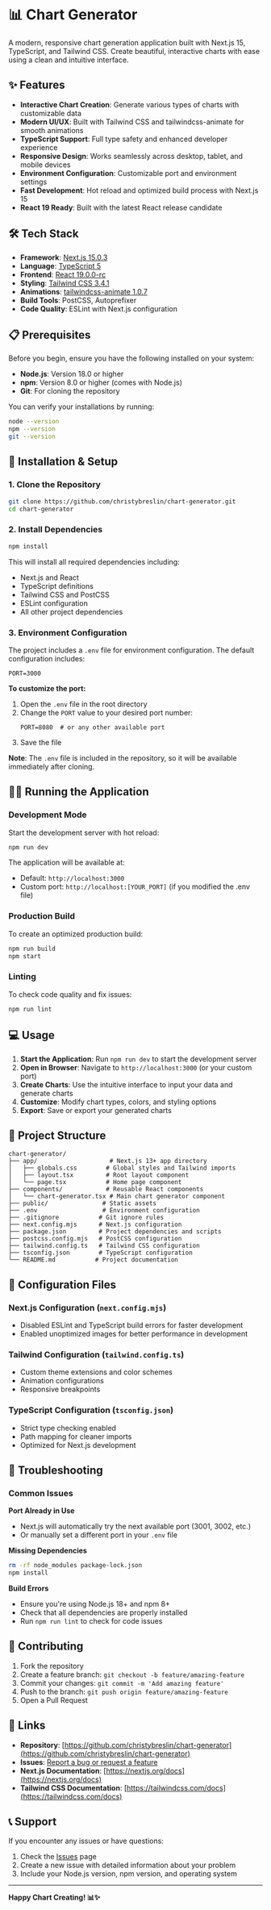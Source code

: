 # 📊 Chart Generator

A modern, responsive chart generation application built with Next.js 15, TypeScript, and Tailwind CSS. Create beautiful, interactive charts with ease using a clean and intuitive interface.

## ✨ Features

- **Interactive Chart Creation**: Generate various types of charts with customizable data
- **Modern UI/UX**: Built with Tailwind CSS and tailwindcss-animate for smooth animations
- **TypeScript Support**: Full type safety and enhanced developer experience
- **Responsive Design**: Works seamlessly across desktop, tablet, and mobile devices
- **Environment Configuration**: Customizable port and environment settings
- **Fast Development**: Hot reload and optimized build process with Next.js 15
- **React 19 Ready**: Built with the latest React release candidate

## 🛠️ Tech Stack

- **Framework**: [Next.js 15.0.3](https://nextjs.org/)
- **Language**: [TypeScript 5](https://www.typescriptlang.org/)
- **Frontend**: [React 19.0.0-rc](https://react.dev/)
- **Styling**: [Tailwind CSS 3.4.1](https://tailwindcss.com/)
- **Animations**: [tailwindcss-animate 1.0.7](https://github.com/jamiebuilds/tailwindcss-animate)
- **Build Tools**: PostCSS, Autoprefixer
- **Code Quality**: ESLint with Next.js configuration

## 📋 Prerequisites

Before you begin, ensure you have the following installed on your system:

- **Node.js**: Version 18.0 or higher
- **npm**: Version 8.0 or higher (comes with Node.js)
- **Git**: For cloning the repository

You can verify your installations by running:
```bash
node --version
npm --version
git --version
```

## 🚀 Installation & Setup

### 1. Clone the Repository

```bash
git clone https://github.com/christybreslin/chart-generator.git
cd chart-generator
```

### 2. Install Dependencies

```bash
npm install
```

This will install all required dependencies including:
- Next.js and React
- TypeScript definitions
- Tailwind CSS and PostCSS
- ESLint configuration
- All other project dependencies

### 3. Environment Configuration

The project includes a `.env` file for environment configuration. The default configuration includes:

```env
PORT=3000
```

**To customize the port:**
1. Open the `.env` file in the root directory
2. Change the `PORT` value to your desired port number:
   ```env
   PORT=8080  # or any other available port
   ```
3. Save the file

**Note**: The `.env` file is included in the repository, so it will be available immediately after cloning.

## 🏃‍♂️ Running the Application

### Development Mode

Start the development server with hot reload:

```bash
npm run dev
```

The application will be available at:
- Default: `http://localhost:3000`
- Custom port: `http://localhost:[YOUR_PORT]` (if you modified the .env file)

### Production Build

To create an optimized production build:

```bash
npm run build
npm start
```

### Linting

To check code quality and fix issues:

```bash
npm run lint
```

## 💻 Usage

1. **Start the Application**: Run `npm run dev` to start the development server
2. **Open in Browser**: Navigate to `http://localhost:3000` (or your custom port)
3. **Create Charts**: Use the intuitive interface to input your data and generate charts
4. **Customize**: Modify chart types, colors, and styling options
5. **Export**: Save or export your generated charts

## 📁 Project Structure

```
chart-generator/
├── app/                    # Next.js 13+ app directory
│   ├── globals.css        # Global styles and Tailwind imports
│   ├── layout.tsx         # Root layout component
│   └── page.tsx           # Home page component
├── components/            # Reusable React components
│   └── chart-generator.tsx # Main chart generator component
├── public/               # Static assets
├── .env                  # Environment configuration
├── .gitignore           # Git ignore rules
├── next.config.mjs      # Next.js configuration
├── package.json         # Project dependencies and scripts
├── postcss.config.mjs   # PostCSS configuration
├── tailwind.config.ts   # Tailwind CSS configuration
├── tsconfig.json        # TypeScript configuration
└── README.md           # Project documentation
```

## 🔧 Configuration Files

### Next.js Configuration (`next.config.mjs`)
- Disabled ESLint and TypeScript build errors for faster development
- Enabled unoptimized images for better performance in development

### Tailwind Configuration (`tailwind.config.ts`)
- Custom theme extensions and color schemes
- Animation configurations
- Responsive breakpoints

### TypeScript Configuration (`tsconfig.json`)
- Strict type checking enabled
- Path mapping for cleaner imports
- Optimized for Next.js development

## 🐛 Troubleshooting

### Common Issues

**Port Already in Use**
- Next.js will automatically try the next available port (3001, 3002, etc.)
- Or manually set a different port in your `.env` file

**Missing Dependencies**
```bash
rm -rf node_modules package-lock.json
npm install
```

**Build Errors**
- Ensure you're using Node.js 18+ and npm 8+
- Check that all dependencies are properly installed
- Run `npm run lint` to check for code issues

## 🤝 Contributing

1. Fork the repository
2. Create a feature branch: `git checkout -b feature/amazing-feature`
3. Commit your changes: `git commit -m 'Add amazing feature'`
4. Push to the branch: `git push origin feature/amazing-feature`
5. Open a Pull Request

## 🔗 Links

- **Repository**: [https://github.com/christybreslin/chart-generator](https://github.com/christybreslin/chart-generator)
- **Issues**: [Report a bug or request a feature](https://github.com/christybreslin/chart-generator/issues)
- **Next.js Documentation**: [https://nextjs.org/docs](https://nextjs.org/docs)
- **Tailwind CSS Documentation**: [https://tailwindcss.com/docs](https://tailwindcss.com/docs)

## 📞 Support

If you encounter any issues or have questions:

1. Check the [Issues](https://github.com/christybreslin/chart-generator/issues) page
2. Create a new issue with detailed information about your problem
3. Include your Node.js version, npm version, and operating system

---

**Happy Chart Creating! 📊✨** 
